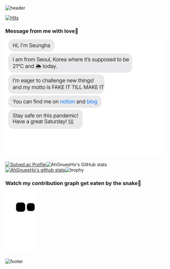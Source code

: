 ![header](https://capsule-render.vercel.app/api?type=wave&color=auto&height=200&section=header)

[![Hits](https://hits.seeyoufarm.com/api/count/incr/badge.svg?url=https%3A%2F%2Fgithub.com%2Fseungha-o&count_bg=%2379C83D&title_bg=%23555555&icon=&icon_color=%23E7E7E7&title=hits&edge_flat=false)](https://hits.seeyoufarm.com)

### Message from me with love💪
![chat_svg](https://github.com/AhGnuesHo/AhGnuesHo/blob/main/chat.svg)

[![Solved.ac Profile](http://mazassumnida.wtf/api/v2/generate_badge?boj=haah830)](https://solved.ac/haah830)![AhGnuesHo's GitHub stats](https://github-readme-stats.vercel.app/api?username=AhGnuesHo&show_icons=true&theme=buefy&hide_border=true)[![AhGnuesHo's github stats](https://github-readme-stats.vercel.app/api/top-langs/?username=AhGnuesHo&show_icons=true&hide_border=true&title_color=004386&icon_color=004386&layout=compact)](https://github.com/AhGnuesHo)![trophy](https://github-profile-trophy.vercel.app/?username=AhGnuesHo&title=MultiLanguage,Joined2020,Commits,Repository&margin-w=25&no-frame=true)
### Watch my contribution graph get eaten by the snake🐍
![snake svg](https://github.com/AhGnuesHo/AhGnuesHo/blob/output/github-contribution-grid-snake.svg)


![footer](https://capsule-render.vercel.app/api?section=footer)
